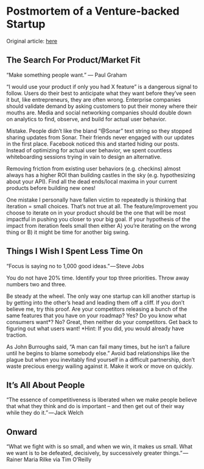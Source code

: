 # Postmortem of a Venture-backed Startup

Original article: [here](https://medium.com/@brett1211/postmortem-of-a-venture-backed-startup-72c6f8bec7df)


## The Search For Product/Market Fit

“Make something people want.” — Paul Graham

“I would use your product if only you had X feature” is a dangerous signal to follow. Users do their best to anticipate what they want before they’ve seen it but, like entrepreneurs, they are often wrong.
Enterprise companies should validate demand by asking customers to put their money where their mouths are. Media and social networking companies should double down on analytics to find, observe, and build for actual user behavior.

Mistake. People didn’t like the bland “@Sonar” text string so they stopped sharing updates from Sonar. Their friends never engaged with our updates in the first place. Facebook noticed this and started hiding our posts. Instead of optimizing for actual user behavior, we spent countless whiteboarding sessions trying in vain to design an alternative.

Removing friction from existing user behaviors (e.g. checkins) almost always has a higher ROI than building castles in the sky (e.g. hypothesizing about your API). Find all the dead ends/local maxima in your current products before building new ones!

One mistake I personally have fallen victim to repeatedly is thinking that iteration = small choices.  That’s not true at all.  The feature/improvement you choose to iterate on in your product should be the one that will be most impactful in pushing you closer to your big goal. If your hypothesis of the impact from iteration feels small then either A) you’re iterating on the wrong thing or B) it might be time for another big swing.


## Things I Wish I Spent Less Time On

“Focus is saying no to 1,000 good ideas.” — Steve Jobs

You do not have 20% time. Identify your top three priorities. Throw away numbers two and three.

Be steady at the wheel. The only way one startup can kill another startup is by getting into the other’s head and leading them off a cliff.
If you don’t believe me, try this proof. Are your competitors releasing a bunch of the same features that you have on your roadmap? Yes? Do you know what consumers want*? No? Great, then neither do your competitors. Get back to figuring out what users want!
*Hint: If you did, you would already have traction.

As John Burroughs said, “A man can fail many times, but he isn’t a failure until he begins to blame somebody else.” Avoid bad relationships like the plague but when you inevitably find yourself in a difficult partnership, don’t waste precious energy wailing against it. Make it work or move on quickly.


## It’s All About People
“The essence of competitiveness is liberated when we make people believe that what they think and do is important – and then get out of their way while they do it.” — Jack Welch


## Onward
“What we fight with is so small, and when we win, it makes us small. What we want is to be defeated, decisively, by successively greater things.” — Rainer Maria Rilke via Tim O’Reilly
